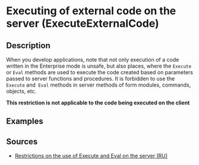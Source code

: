 # Executing of external code on the server (ExecuteExternalCode)

<!-- Блоки выше заполняются автоматически, не трогать -->
## Description
<!-- Описание диагностики заполняется вручную. Необходимо понятным языком описать смысл и схему работу -->

When you develop applications, note that not only execution of a code written in the Enterprise mode is unsafe, but also places, where the `Execute` or `Eval` methods are used to execute the code created based on parameters passed to server functions and procedures.
It is forbidden to use the `Execute` and` Eval` methods in server methods of form modules, commands, objects, etc.

**This restriction is not applicable to the code being executed on the client**

## Examples
<!-- В данном разделе приводятся примеры, на которые диагностика срабатывает, а также можно привести пример, как можно исправить ситуацию -->

## Sources
<!-- Необходимо указывать ссылки на все источники, из которых почерпнута информация для создания диагностики -->


* [Restrictions on the use of Execute and Eval on the server (RU)](https://its.1c.ru/db/v8std#content:770:hdoc)

